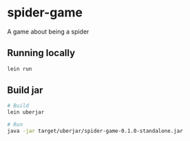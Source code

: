 # spider-game

A game about being a spider

## Running locally

``` bash
lein run
```

## Build jar

``` bash
# Build
lein uberjar

# Run
java -jar target/uberjar/spider-game-0.1.0-standalone.jar
```

